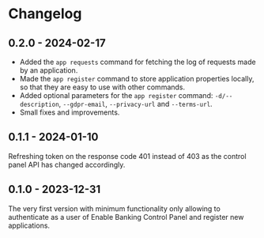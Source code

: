 # Changelog

## 0.2.0 - 2024-02-17

- Added the `app requests` command for fetching the log of requests made by an application.
- Made the `app register` command to store application properties locally, so that they are easy to
  use with other commands.
- Added optional parameters for the `app register` command: `-d/--description`, `--gdpr-email`,
  `--privacy-url` and `--terms-url`.
- Small fixes and improvements.

## 0.1.1 - 2024-01-10

Refreshing token on the response code 401 instead of 403 as the control panel API has changed
accordingly.

## 0.1.0 - 2023-12-31

The very first version with minimum functionality only allowing to authenticate as a user of Enable
Banking Control Panel and register new applications.
